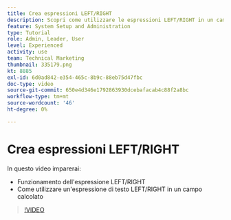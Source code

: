 ```yaml
---
title: Crea espressioni LEFT/RIGHT
description: Scopri come utilizzare le espressioni LEFT/RIGHT in un campo calcolato in Adobe [!DNL Workfront].
feature: System Setup and Administration
type: Tutorial
role: Admin, Leader, User
level: Experienced
activity: use
team: Technical Marketing
thumbnail: 335179.png
kt: 8885
exl-id: 6d0ad842-e354-465c-8b9c-88eb75d47fbc
doc-type: video
source-git-commit: 650e4d346e1792863930dcebafacab4c88f2a8bc
workflow-type: tm+mt
source-wordcount: '46'
ht-degree: 0%

---
```


# Crea espressioni LEFT/RIGHT

In questo video imparerai:

* Funzionamento dell&#39;espressione LEFT/RIGHT
* Come utilizzare un&#39;espressione di testo LEFT/RIGHT in un campo calcolato

>[!VIDEO](https://video.tv.adobe.com/v/335179/?quality=12&learn=on)
